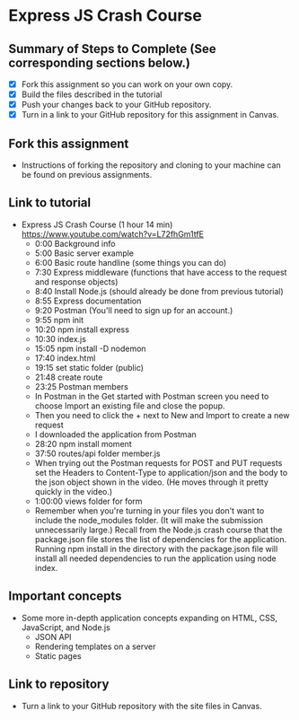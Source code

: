 # Express JS Crash Course

## Summary of Steps to Complete (See corresponding sections below.)
- [x] Fork this assignment so you can work on your own copy.
- [x] Build the files described in the tutorial
- [x] Push your changes back to your GitHub repository.
- [x] Turn in a link to your GitHub repository for this assignment in Canvas.

## Fork this assignment

* Instructions of forking the repository and cloning to your machine can be found on previous assignments.

## Link to tutorial

* Express JS Crash Course (1 hour 14 min) https://www.youtube.com/watch?v=L72fhGm1tfE
  * 0:00 Background info
  * 5:00 Basic server example
  * 6:00 Basic route handline (some things you can do)
  * 7:30 Express middleware (functions that have access to the request and response objects)
  * 8:40 Install Node.js (should already be done from previous tutorial)
  * 8:55 Express documentation
  * 9:20 Postman (You'll need to sign up for an account.)
  * 9:55 npm init
  * 10:20 npm install express
  * 10:30 index.js
  * 15:05 npm install -D nodemon
  * 17:40 index.html
  * 19:15 set static folder (public)
  * 21:48 create route
  * 23:25 Postman members
   * In Postman in the Get started with Postman screen you need to choose Import an existing file and close the popup.
   * Then you need to click the + next to New and Import to create a new request
   * I downloaded the application from Postman
  * 28:20 npm install moment
  * 37:50 routes/api folder member.js
  * When trying out the Postman requests for POST and PUT requests set the Headers to Content-Type to application/json and the body to the json object shown in the video. (He moves through it pretty quickly in the video.)
  * 1:00:00 views folder for form
  * Remember when you're turning in your files you don't want to include the node_modules folder. (It will make the submission unnecessarily large.) Recall from the Node.js crash course that the package.json file stores the list of dependencies for the application. Running npm install in the directory with the package.json file will install all needed dependencies to run the application using node index.

## Important concepts

* Some more in-depth application concepts expanding on HTML, CSS, JavaScript, and Node.js
  * JSON API
  * Rendering templates on a server
  * Static pages

## Link to repository

* Turn a link to your GitHub repository with the site files in Canvas.
